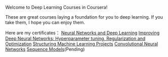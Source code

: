 Welcome to Deep Learning Courses in Coursera!

These are great courses laying a foundation for you to deep learning. If you take them, I hope you can enjoy them.

Here are my certificates：
[Neural Networks and Deep Learning](https://coursera.org/share/56f3343846c0e15c514c17faef1fce65)
[Improving Deep Neural Networks: Hyperparameter tuning, Regularization and Optimization](https://coursera.org/share/a453b6d066006d189e0f6ca3f2c5bfa2)
[Structuring Machine Learning Projects](https://coursera.org/share/e1b74a47e5411df37e626cffb7dc9f1d)
[Convolutional Neural Networks](https://coursera.org/share/e7051cbeb5601b7792989ea70ef06832)
[Sequence Models]()(Pending)
